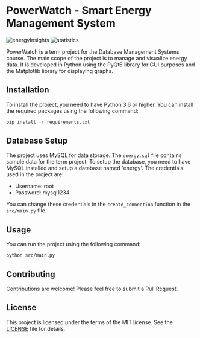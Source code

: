 # PowerWatch - Smart Energy Management System

![energyInsights](https://github.com/enharukalo/powerwatch/assets/28190290/efc6ebd1-af0f-4e14-8487-d44f69011950)
![statistics](https://github.com/enharukalo/powerwatch/assets/28190290/a1b696ee-14dc-49aa-9859-681e1d171072)

PowerWatch is a term project for the Database Management Systems course. The main scope of the project is to manage and visualize energy data. It is developed in Python using the PyQt6 library for GUI purposes and the Matplotlib library for displaying graphs.

## Installation

To install the project, you need to have Python 3.6 or higher. You can install the required packages using the following command:

```sh
pip install -r requirements.txt
```

## Database Setup

The project uses MySQL for data storage. The `energy.sql` file contains sample data for the term project. To setup the database, you need to have MySQL installed and setup a database named 'energy'. The credentials used in the project are:

- Username: root
- Password: mysql1234

You can change these credentials in the `create_connection` function in the `src/main.py` file.

## Usage

You can run the project using the following command:

```sh
python src/main.py
```

## Contributing

Contributions are welcome! Please feel free to submit a Pull Request.

## License

This project is licensed under the terms of the MIT license. See the [LICENSE](LICENSE) file for details.
